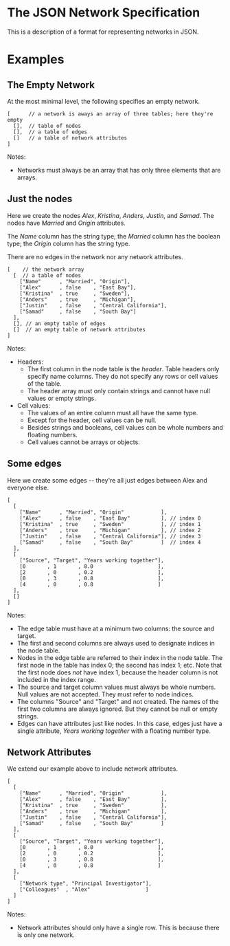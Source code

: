 The JSON Network Specification
==============================

This is a description of a format for representing networks in JSON.

Examples
========

The Empty Network
-----------------

At the most minimal level, the following specifies
an empty network.

    [      // a network is aways an array of three tables; here they're empty
      [],  // table of nodes
      [],  // a table of edges
      []   // a table of network attributes
    ]

Notes:
 - Networks must always be an array that has only three elements that are arrays.

Just the nodes
--------------

Here we create the nodes *Alex*, *Kristina*, *Anders*, *Justin*,
and *Samad*. The nodes have *Married* and *Origin* attributes.

The *Name* column has the string type;
the *Married* column has the boolean type; the *Origin* column
has the string type.

There are no edges in the network nor any network attributes.

    [    // the network array
      [  // a table of nodes
        ["Name"      , "Married", "Origin"],
        ["Alex"      , false    , "East Bay"],
        ["Kristina"  , true     , "Sweden"],
        ["Anders"    , true     , "Michigan"],
        ["Justin"    , false    , "Central California"],
        ["Samad"     , false    , "South Bay"]
      ],
      [], // an empty table of edges
      []  // an empty table of network attributes
    ]

Notes:
 - Headers:
    - The first column in the node table is the *header*. Table headers only specify name columns.
      They do not specify any rows or cell values of the table.
    - The header array must only contain strings and cannot have null values or empty strings.
 - Cell values:
    - The values of an entire column must all have the same type.
    - Except for the header, cell values can be null.
    - Besides strings and booleans, cell values can be whole numbers and floating numbers.
    - Cell values cannot be arrays or objects.

Some edges
----------

Here we create some edges -- they're all just edges between Alex
and everyone else.

    [
      [
        ["Name"      , "Married", "Origin"            ],
        ["Alex"      , false    , "East Bay"          ], // index 0
        ["Kristina"  , true     , "Sweden"            ], // index 1
        ["Anders"    , true     , "Michigan"          ], // index 2
        ["Justin"    , false    , "Central California"], // index 3
        ["Samad"     , false    , "South Bay"         ]  // index 4
      ],
      [
        ["Source", "Target", "Years working together"],
        [0       , 1       , 8.0                     ],
        [2       , 0       , 0.2                     ],
        [0       , 3       , 0.8                     ],
        [4       , 0       , 0.8                     ]
      ],
      []
    ]

Notes:
 - The edge table must have at a minimum two columns: the source and target.
 - The first and second columns are always used to designate indices in the node table.
 - Nodes in the edge table are referred to their index in the node table. The first
   node in the table has index 0; the second has index 1; etc. Note that the first
   node does *not* have index 1, because the header column is not included in the index
   range.
 - The source and target column values must always be whole numbers. Null values
   are not accepted. They must refer to node indices.
 - The columns "Source" and "Target" and not created. The names of
   the first two columns are always ignored. But they cannot be null or empty strings.
 - Edges can have attributes just like nodes. In this case, edges just have a single attribute,
   *Years working together* with a floating number type.

Network Attributes
------------------
We extend our example above to include network attributes.

    [
      [
        ["Name"      , "Married", "Origin"            ],
        ["Alex"      , false    , "East Bay"          ],
        ["Kristina"  , true     , "Sweden"            ],
        ["Anders"    , true     , "Michigan"          ],
        ["Justin"    , false    , "Central California"],
        ["Samad"     , false    , "South Bay"         ]
      ],
      [
        ["Source", "Target", "Years working together"],
        [0       , 1       , 8.0                     ],
        [2       , 0       , 0.2                     ],
        [0       , 3       , 0.8                     ],
        [4       , 0       , 0.8                     ]
      ],
      [
        ["Network type", "Principal Investigator"],
        ["Colleagues"  , "Alex"                  ]
      ]
    ]

Notes:
 - Network attributes should only have a single row.
   This is because there is only one network.
